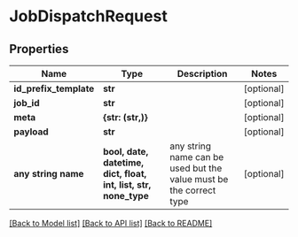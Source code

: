 # JobDispatchRequest


## Properties
Name | Type | Description | Notes
------------ | ------------- | ------------- | -------------
**id_prefix_template** | **str** |  | [optional] 
**job_id** | **str** |  | [optional] 
**meta** | **{str: (str,)}** |  | [optional] 
**payload** | **str** |  | [optional] 
**any string name** | **bool, date, datetime, dict, float, int, list, str, none_type** | any string name can be used but the value must be the correct type | [optional]

[[Back to Model list]](../README.md#documentation-for-models) [[Back to API list]](../README.md#documentation-for-api-endpoints) [[Back to README]](../README.md)


